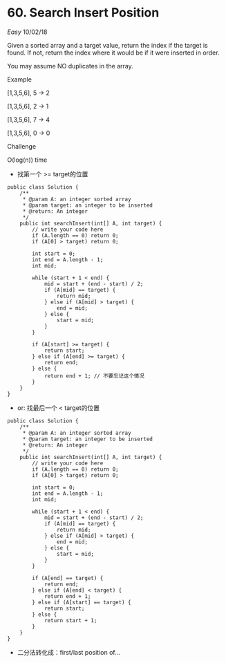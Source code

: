 # 60. Search Insert Position
*Easy*
10/02/18

Given a sorted array and a target value, return the index if the target is found. If not, return the index where it would be if it were inserted in order.

You may assume NO duplicates in the array.

Example

[1,3,5,6], 5 → 2

[1,3,5,6], 2 → 1

[1,3,5,6], 7 → 4

[1,3,5,6], 0 → 0

Challenge

O(log(n)) time

* 找第一个 >= target的位置
```
public class Solution {
    /**
     * @param A: an integer sorted array
     * @param target: an integer to be inserted
     * @return: An integer
     */
    public int searchInsert(int[] A, int target) {
        // write your code here
        if (A.length == 0) return 0;
        if (A[0] > target) return 0;

        int start = 0;
        int end = A.length - 1;
        int mid;

        while (start + 1 < end) {
            mid = start + (end - start) / 2;
            if (A[mid] == target) {
                return mid;
            } else if (A[mid] > target) {
                end = mid;
            } else {
                start = mid;
            }
        }

        if (A[start] >= target) {
            return start;
        } else if (A[end] >= target) {
            return end;
        } else {
            return end + 1; // 不要忘记这个情况
        }
    }
}
```
* or: 找最后一个 < target的位置
```
public class Solution {
    /**
     * @param A: an integer sorted array
     * @param target: an integer to be inserted
     * @return: An integer
     */
    public int searchInsert(int[] A, int target) {
        // write your code here
        if (A.length == 0) return 0;
        if (A[0] > target) return 0;

        int start = 0;
        int end = A.length - 1;
        int mid;

        while (start + 1 < end) {
            mid = start + (end - start) / 2;
            if (A[mid] == target) {
                return mid;
            } else if (A[mid] > target) {
                end = mid;
            } else {
                start = mid;
            }
        }

        if (A[end] == target) {
            return end;
        } else if (A[end] < target) {
            return end + 1;
        } else if (A[start] == target) {
            return start;
        } else {
            return start + 1;
        }
    }
}
```
* 二分法转化成：first/last position of...
